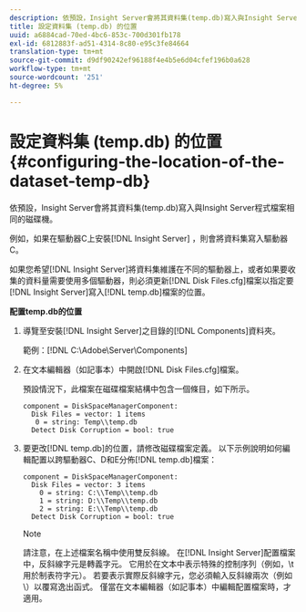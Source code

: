```yaml
---
description: 依預設，Insight Server會將其資料集(temp.db)寫入與Insight Server程式檔案相同的磁碟機。
title: 設定資料集 (temp.db) 的位置
uuid: a6884cad-70ed-4bc6-853c-700d301fb178
exl-id: 6812883f-ad51-4314-8c80-e95c3fe84664
translation-type: tm+mt
source-git-commit: d9df90242ef96188f4e4b5e6d04cfef196b0a628
workflow-type: tm+mt
source-wordcount: '251'
ht-degree: 5%

---
```


# 設定資料集 (temp.db) 的位置{#configuring-the-location-of-the-dataset-temp-db}

依預設，Insight Server會將其資料集(temp.db)寫入與Insight Server程式檔案相同的磁碟機。

例如，如果在驅動器C上安裝[!DNL Insight Server] ，則會將資料集寫入驅動器C。

如果您希望[!DNL Insight Server]將資料集維護在不同的驅動器上，或者如果要收集的資料量需要使用多個驅動器，則必須更新[!DNL Disk Files.cfg]檔案以指定要[!DNL Insight Server]寫入[!DNL temp.db]檔案的位置。

**配置temp.db的位置**

1. 導覽至安裝[!DNL Insight Server]之目錄的[!DNL Components]資料夾。

   範例：[!DNL C:\Adobe\Server\Components]

1. 在文本編輯器（如記事本）中開啟[!DNL Disk Files.cfg]檔案。

   預設情況下，此檔案在磁碟檔案結構中包含一個條目，如下所示。

   ```
   component = DiskSpaceManagerComponent:
     Disk Files = vector: 1 items
      0 = string: Temp\\temp.db
     Detect Disk Corruption = bool: true
   ```

1. 要更改[!DNL temp.db]的位置，請修改磁碟檔案定義。 以下示例說明如何編輯配置以跨驅動器C、D和E分佈[!DNL temp.db]檔案：

   ```
   component = DiskSpaceManagerComponent:
     Disk Files = vector: 3 items
       0 = string: C:\\Temp\\temp.db
       1 = string: D:\\Temp\\temp.db
       2 = string: E:\\Temp\\temp.db
     Detect Disk Corruption = bool: true
   ```

   >[!NOTE]
   >
   >請注意，在上述檔案名稱中使用雙反斜線。 在[!DNL Insight Server]配置檔案中，反斜線字元是轉義字元。 它用於在文本中表示特殊的控制序列（例如，\t用於制表符字元）。 若要表示實際反斜線字元，您必須輸入反斜線兩次（例如\\）以覆寫逸出函式。 僅當在文本編輯器（如記事本）中編輯配置檔案時，才適用。
